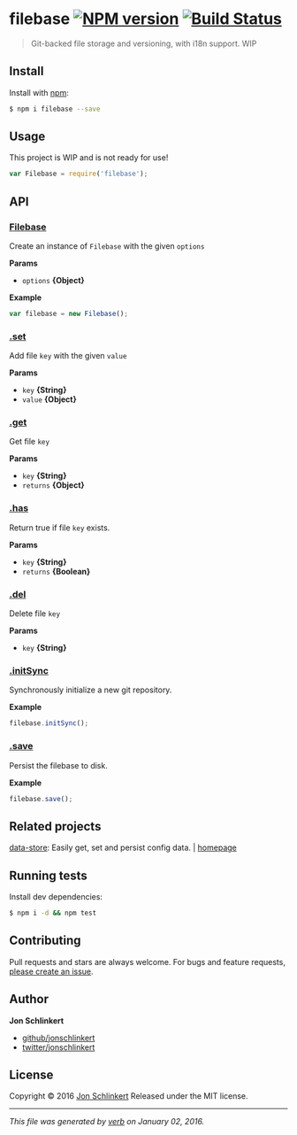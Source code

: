 # filebase [![NPM version](https://img.shields.io/npm/v/filebase.svg)](https://www.npmjs.com/package/filebase) [![Build Status](https://img.shields.io/travis/jonschlinkert/filebase.svg)](https://travis-ci.org/jonschlinkert/filebase)

> Git-backed file storage and versioning, with i18n support. WIP

<!-- toc -->

## Install

Install with [npm](https://www.npmjs.com/):

```sh
$ npm i filebase --save
```

## Usage

This project is WIP and is not ready for use!

```js
var Filebase = require('filebase');
```

## API

### [Filebase](index.js#L27)

Create an instance of `Filebase` with the given `options`

**Params**

* `options` **{Object}**

**Example**

```js
var filebase = new Filebase();
```

### [.set](index.js#L57)

Add file `key` with the given `value`

**Params**

* `key` **{String}**
* `value` **{Object}**

### [.get](index.js#L70)

Get file `key`

**Params**

* `key` **{String}**
* `returns` **{Object}**

### [.has](index.js#L82)

Return true if file `key` exists.

**Params**

* `key` **{String}**
* `returns` **{Boolean}**

### [.del](index.js#L93)

Delete file `key`

**Params**

* `key` **{String}**

### [.initSync](index.js#L146)

Synchronously initialize a new git repository.

**Example**

```js
filebase.initSync();
```

### [.save](index.js#L160)

Persist the filebase to disk.

**Example**

```js
filebase.save();
```

## Related projects

[data-store](https://www.npmjs.com/package/data-store): Easily get, set and persist config data. | [homepage](https://github.com/jonschlinkert/data-store)

## Running tests

Install dev dependencies:

```sh
$ npm i -d && npm test
```

## Contributing

Pull requests and stars are always welcome. For bugs and feature requests, [please create an issue](https://github.com/jonschlinkert/filebase/issues/new).

## Author

**Jon Schlinkert**

* [github/jonschlinkert](https://github.com/jonschlinkert)
* [twitter/jonschlinkert](http://twitter.com/jonschlinkert)

## License

Copyright © 2016 [Jon Schlinkert](https://github.com/jonschlinkert)
Released under the MIT license.

***

_This file was generated by [verb](https://github.com/verbose/verb) on January 02, 2016._